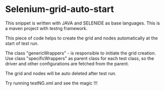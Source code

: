 # Selenium-grid-auto-start
This snippet is written with JAVA and SELENIDE as base languages.
This is a maven project with testng framework.

This piece of code helps to create the grid and nodes automatically at the start of test run.


The class "genericWrappers" - is responsible to initiate the grid creation.
Use class "specificWrappers" as parent class for each test class, so the driver and other configurations are fetched from the parent.

The grid and nodes will be auto deleted after test run.

Try running testNG.xml and see the magic !!!
